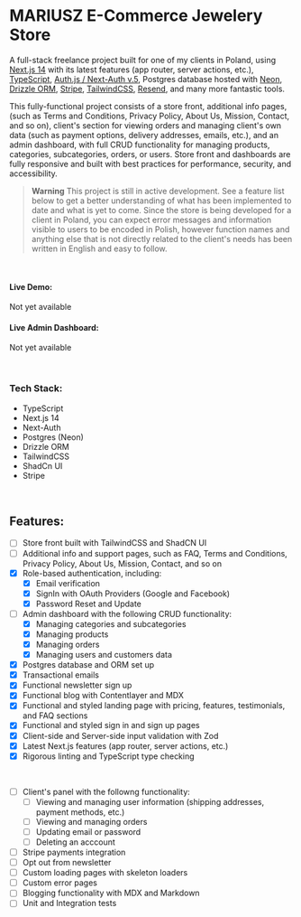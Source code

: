 # MARIUSZ E-Commerce Jewelery Store

A full-stack freelance project built for one of my clients in Poland, using [Next.js 14](https://nextjs.org/) with its latest features (app router, server actions, etc.), [TypeScript](https://www.typescriptlang.org/), [Auth.js / Next-Auth v.5](https://authjs.dev/), Postgres database hosted with [Neon](https://neon.tech/), [Drizzle ORM](https://orm.drizzle.team/), [Stripe](https://stripe.com/en-pl), [TailwindCSS](https://tailwindcss.com/), [Resend](https://resend.com), and many more fantastic tools.

This fully-functional project consists of a store front, additional info pages, (such as Terms and Conditions, Privacy Policy, About Us, Mission, Contact, and so on), client's section for viewing orders and managing client's own data (such as payment options, delivery addresses, emails, etc.), and an admin dashboard, with full CRUD functionality for managing products, categories, subcategories, orders, or users. Store front and dashboards are fully responsive and built with best practices for performance, security, and accessibility.

> **Warning**
> This project is still in active development. See a feature list below to get a better understanding of what has been implemented to date and what is yet to come.
> Since the store is being developed for a client in Poland, you can expect error messages and information visible to users to be encoded in Polish, however function names and anything else that is not directly related to the client's needs has been written in English and easy to follow.

<br />

#### Live Demo:

Not yet available

#### Live Admin Dashboard:

Not yet available

<br />

### Tech Stack:

- TypeScript
- Next.js 14
- Next-Auth
- Postgres (Neon)
- Drizzle ORM
- TailwindCSS
- ShadCn UI
- Stripe

<br />

## Features:

- [ ] Store front built with TailwindCSS and ShadCN UI
- [ ] Additional info and support pages, such as FAQ, Terms and Conditions, Privacy Policy, About Us, Mission, Contact, and so on
- [x] Role-based authentication, including:
  - [x] Email verification
  - [x] SignIn with OAuth Providers (Google and Facebook)
  - [x] Password Reset and Update
- [ ] Admin dashboard with the following CRUD functionality:
  - [x] Managing categories and subcategories
  - [x] Managing products
  - [x] Managing orders
  - [x] Managing users and customers data
- [x] Postgres database and ORM set up
- [x] Transactional emails
- [x] Functional newsletter sign up
- [x] Functional blog with Contentlayer and MDX
- [x] Functional and styled landing page with pricing, features, testimonials, and FAQ sections
- [x] Functional and styled sign in and sign up pages
- [x] Client-side and Server-side input validation with Zod
- [x] Latest Next.js features (app router, server actions, etc.)
- [x] Rigorous linting and TypeScript type checking

<br />

- [ ] Client's panel with the followng functionality:
  - [ ] Viewing and managing user information (shipping addresses, payment methods, etc.)
  - [ ] Viewing and managing orders
  - [ ] Updating email or password
  - [ ] Deleting an acccount
- [ ] Stripe payments integration
- [ ] Opt out from newsletter
- [ ] Custom loading pages with skeleton loaders
- [ ] Custom error pages
- [ ] Blogging functionality with MDX and Markdown
- [ ] Unit and Integration tests
